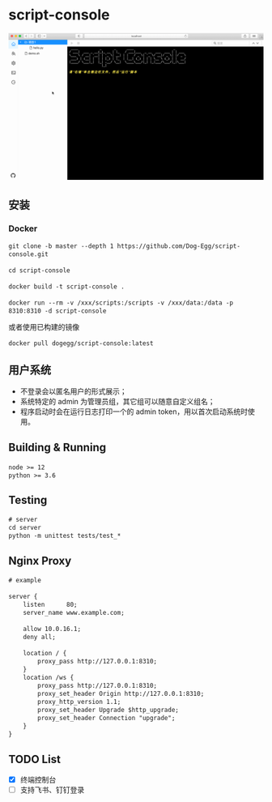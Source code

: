 # script-console

<p align="center">
<img src="./screenshot/1.gif" width="600" alt="截图">
</p>

## 安装

### Docker

```shell
git clone -b master --depth 1 https://github.com/Dog-Egg/script-console.git

cd script-console

docker build -t script-console .

docker run --rm -v /xxx/scripts:/scripts -v /xxx/data:/data -p 8310:8310 -d script-console
```

或者使用已构建的镜像

```shell
docker pull dogegg/script-console:latest
```

## 用户系统

- 不登录会以匿名用户的形式展示；
- 系统特定的 admin 为管理员组，其它组可以随意自定义组名；
- 程序启动时会在运行日志打印一个的 admin token，用以首次启动系统时使用。

## Building & Running

```
node >= 12
python >= 3.6
```

## Testing

```shell
# server
cd server
python -m unittest tests/test_*
```

## Nginx Proxy

```
# example

server {
    listen      80;
    server_name www.example.com;

    allow 10.0.16.1;
    deny all;

    location / {
        proxy_pass http://127.0.0.1:8310;
    }
    location /ws {
        proxy_pass http://127.0.0.1:8310;
        proxy_set_header Origin http://127.0.0.1:8310;
        proxy_http_version 1.1;
        proxy_set_header Upgrade $http_upgrade;
        proxy_set_header Connection "upgrade";
    }
}
```

## TODO List

- [x] 终端控制台
- [ ] 支持飞书、钉钉登录
